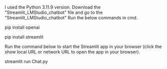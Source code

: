 I used the Python 3.11.9 version.
Download the "Streamlit_LMStudio_chatbot" file and go to the "Streamlit_LMStudio_chatbot" Run the below commands in cmd.

pip install openai

pip install streamlit

Run the command below to start the Streamlit app in your browser (click the show local URL or network URL to open the app in your browser).

streamlit run Chat.py
